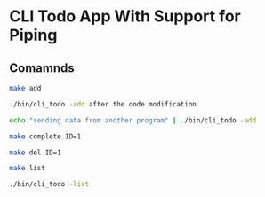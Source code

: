 # CLI Todo App With Support for Piping

## Comamnds

```bash
make add

./bin/cli_todo -add after the code modification

echo "sending data from another program" | ./bin/cli_todo -add
```

```bash
make complete ID=1
```

```bash
make del ID=1
```

```bash
make list

./bin/cli_todo -list
```
